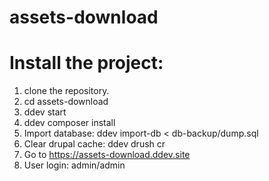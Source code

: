 # assets-download
# Install the project:
1. clone the repository.
2. cd assets-download
3. ddev start
4. ddev composer install
5. Import database:
    ddev import-db < db-backup/dump.sql
9. Clear drupal cache:
    ddev drush cr
10. Go to https://assets-download.ddev.site
11. User login: admin/admin
